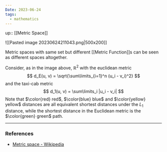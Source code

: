 ```yaml
---
Date: 2023-06-24
tags:
  - mathematics
---
```

up:: [[Metric Space]]

![[Pasted image 20230624211043.png|500x200]]

Metric spaces with same set but different [[Metric Function]]s can be seen as different spaces altogether.

Consider, as in the image above, $\mathbb{R}^2$ with the euclidean metric
$$
d_E(u, v) = \sqrt{\sum\limits_{i=1}^n (u_i - v_i)^2}
$$
and the taxi-cab metric
$$
d_1(u, v) = \sum\limits_i |u_i - v_i|
$$
Note that $\color{red} red$, $\color{blue} blue$ and $\color{yellow} yellow$ distances are all equivalent shortest distances under the $L_1$ distance, while the shortest distance in the Euclidean metric is the $\color{green} green$ path.

---
### References
- [Metric space - Wikipedia](https://en.wikipedia.org/wiki/Metric_space)